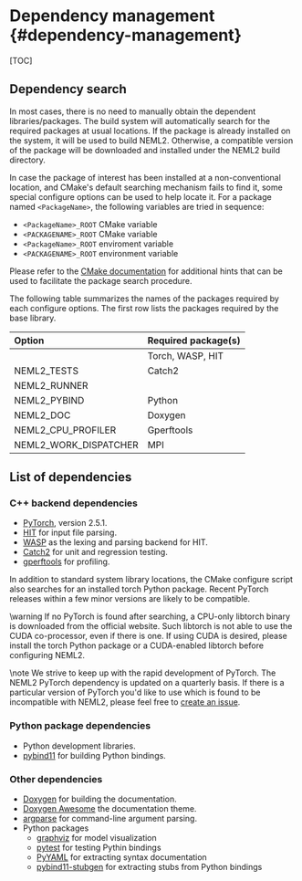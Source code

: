 # Dependency management {#dependency-management}

[TOC]

## Dependency search

In most cases, there is no need to manually obtain the dependent libraries/packages. The build system will automatically search for the required packages at usual locations. If the package is already installed on the system, it will be used to build NEML2. Otherwise, a compatible version of the package will be downloaded and installed under the NEML2 build directory.

In case the package of interest has been installed at a non-conventional location, and CMake's default searching mechanism fails to find it, some special configure options can be used to help locate it. For a package named `<PackageName>`, the following variables are tried in sequence:
- `<PackageName>_ROOT` CMake variable
- `<PACKAGENAME>_ROOT` CMake variable
- `<PackageName>_ROOT` enviroment variable
- `<PACKAGENAME>_ROOT` environment variable

Please refer to the [CMake documentation](https://cmake.org/cmake/help/latest/command/find_package.html#config-mode-search-procedure) for additional hints that can be used to facilitate the package search procedure.

The following table summarizes the names of the packages required by each configure options. The first row lists the packages required by the base library.

| Option                | Required package(s) |
| :-------------------- | :------------------ |
|                       | Torch, WASP, HIT    |
| NEML2_TESTS           | Catch2              |
| NEML2_RUNNER          |                     |
| NEML2_PYBIND          | Python              |
| NEML2_DOC             | Doxygen             |
| NEML2_CPU_PROFILER    | Gperftools          |
| NEML2_WORK_DISPATCHER | MPI                 |

## List of dependencies

### C++ backend dependencies

- [PyTorch](https://pytorch.org/get-started/locally/), version 2.5.1.
- [HIT](https://github.com/idaholab/moose/tree/master/framework/contrib/hit) for input file parsing.
- [WASP](https://code.ornl.gov/neams-workbench/wasp) as the lexing and parsing backend for HIT.
- [Catch2](https://github.com/catchorg/Catch2) for unit and regression testing.
- [gperftools](https://github.com/gperftools/gperftools) for profiling.

In addition to standard system library locations, the CMake configure script also searches for an installed torch Python package. Recent PyTorch releases within a few minor versions are likely to be compatible.

\warning
If no PyTorch is found after searching, a CPU-only libtorch binary is downloaded from the official website. Such libtorch is not able to use the CUDA co-processor, even if there is one. If using CUDA is desired, please install the torch Python package or a CUDA-enabled libtorch before configuring NEML2.

\note
We strive to keep up with the rapid development of PyTorch. The NEML2 PyTorch dependency is updated on a quarterly basis. If there is a particular version of PyTorch you'd like to use which is found to be incompatible with NEML2, please feel free to [create an issue](https://github.com/applied-material-modeling/neml2/issues).

### Python package dependencies

- Python development libraries.
- [pybind11](https://github.com/pybind/pybind11) for building Python bindings.

### Other dependencies

- [Doxygen](https://github.com/doxygen/doxygen) for building the documentation.
- [Doxygen Awesome](https://github.com/jothepro/doxygen-awesome-css) the documentation theme.
- [argparse](https://github.com/p-ranav/argparse) for command-line argument parsing.
- Python packages
  - [graphviz](https://github.com/xflr6/graphviz) for model visualization
  - [pytest](https://docs.pytest.org/en/stable/index.html) for testing Pythin bindings
  - [PyYAML](https://pyyaml.org/) for extracting syntax documentation
  - [pybind11-stubgen](https://github.com/sizmailov/pybind11-stubgen) for extracting stubs from Python bindings
